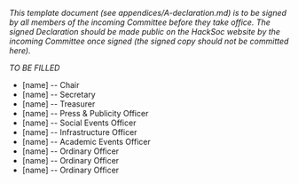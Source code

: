 *This template document (see appendices/A-declaration.md) is to be signed by all members of the incoming Committee before they take office. The signed Declaration should be made public on the HackSoc website by the incoming Committee once signed (the signed copy should not be committed here).*

*TO BE FILLED*

- [name] -- Chair
- [name] -- Secretary
- [name] -- Treasurer
- [name] -- Press & Publicity Officer
- [name] -- Social Events Officer
- [name] -- Infrastructure Officer
- [name] -- Academic Events Officer
- [name] -- Ordinary Officer
- [name] -- Ordinary Officer
- [name] -- Ordinary Officer
